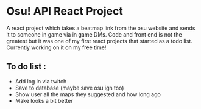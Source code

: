 # Osu! API React Project #

A react project which takes a beatmap link from the osu website and sends it to someone in game via in game DMs. Code and front end is not the greatest but it was one of my first react projects that started as a todo list. Currently working on it on my free time!

## To do list : ##
* Add log in via twitch
* Save to database (maybe save osu ign too)
* Show user all the maps they suggested and how long ago
* Make looks a bit better
